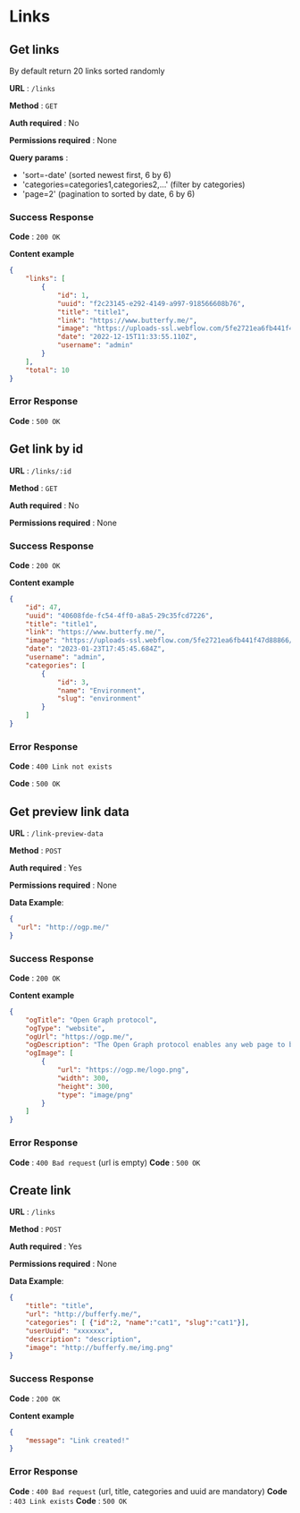 # Links

## Get links

By default return 20 links sorted randomly

**URL** : `/links`

**Method** : `GET`

**Auth required** : No

**Permissions required** : None

**Query params** :

- 'sort=-date' (sorted newest first, 6 by 6)
- 'categories=categories1,categories2,...' (filter by categories)
- 'page=2' (pagination to sorted by date, 6 by 6)

### Success Response

**Code** : `200 OK`

**Content example**

```json
{
    "links": [
        {
            "id": 1,
            "uuid": "f2c23145-e292-4149-a997-918566608b76",
            "title": "title1",
            "link": "https://www.butterfy.me/",
            "image": "https://uploads-ssl.webflow.com/5fe2721ea6fb441f47d88866/5fe2726881e6e52053a0217c_Butterfy_Logo-p-500.png",
            "date": "2022-12-15T11:33:55.110Z",
            "username": "admin"
        }
    ],
    "total": 10
}
```

### Error Response

**Code** : `500 OK`


## Get link by id

**URL** : `/links/:id`

**Method** : `GET`

**Auth required** : No

**Permissions required** : None

### Success Response

**Code** : `200 OK`

**Content example**

```json
{
    "id": 47,
    "uuid": "40608fde-fc54-4ff0-a8a5-29c35fcd7226",
    "title": "title1",
    "link": "https://www.butterfy.me/",
    "image": "https://uploads-ssl.webflow.com/5fe2721ea6fb441f47d88866/5fe2726881e6e52053a0217c_Butterfy_Logo-p-500.png",
    "date": "2023-01-23T17:45:45.684Z",
    "username": "admin",
    "categories": [
        {
            "id": 3,
            "name": "Environment",
            "slug": "environment"
        }
    ]
}
```

### Error Response

**Code** : `400 Link not exists`

**Code** : `500 OK`


## Get preview link data

**URL** : `/link-preview-data`

**Method** : `POST`

**Auth required** : Yes

**Permissions required** : None

**Data Example**:
```json
{
  "url": "http://ogp.me/"
}
```

### Success Response

**Code** : `200 OK`

**Content example**

```json
{
    "ogTitle": "Open Graph protocol",
    "ogType": "website",
    "ogUrl": "https://ogp.me/",
    "ogDescription": "The Open Graph protocol enables any web page to become a rich object in a social graph.",
    "ogImage": [
        {
            "url": "https://ogp.me/logo.png",
            "width": 300,
            "height": 300,
            "type": "image/png"
        }
    ]
}
```

### Error Response

**Code** : `400 Bad request` (url is empty)
**Code** : `500 OK`


## Create link

**URL** : `/links`

**Method** : `POST`

**Auth required** : Yes

**Permissions required** : None

**Data Example**:
```json
{
    "title": "title",
    "url": "http://bufferfy.me/",
    "categories": [ {"id":2, "name":"cat1", "slug":"cat1"}],
    "userUuid": "xxxxxxx",
    "description": "description",
    "image": "http://bufferfy.me/img.png"
}
```

### Success Response

**Code** : `200 OK`

**Content example**

```json
{
    "message": "Link created!"
}
```

### Error Response

**Code** : `400 Bad request` (url, title, categories and uuid are mandatory)
**Code** : `403 Link exists`
**Code** : `500 OK`
